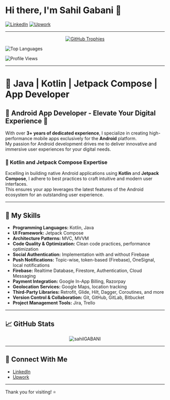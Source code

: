 # Hi there, I'm Sahil Gabani 👋

[![LinkedIn](https://img.shields.io/badge/LinkedIn-blue?style=for-the-badge&logo=linkedin&logoColor=white)](https://www.linkedin.com/in/sahil-gabani-067964228/)
[![Upwork](https://img.shields.io/badge/Upwork-6fda44?style=for-the-badge&logo=upwork&logoColor=white)](https://www.upwork.com/freelancers/sahilg65)

---

<p align="center">
  <a href="https://github.com/ryo-ma/github-profile-trophy">
    <img src="https://github-profile-trophy.vercel.app/?username=sahilGABANI&theme=darkhub&margin-w=15&margin-h=15" alt="GitHub Trophies" />
  </a>
</p>

<p align="left">
  <img src="https://github-readme-stats.vercel.app/api/top-langs?username=sahilGABANI&show_icons=true&locale=en&layout=compact&theme=github_dark" alt="Top Languages" />
</p>

<p align="left">
  <img src="https://komarev.com/ghpvc/?username=sahilGABANI&label=Profile%20views&color=0e75b6&style=flat" alt="Profile Views" />
</p>

---

# 🚀 Java | Kotlin | Jetpack Compose | App Developer

## 📱 Android App Developer - Elevate Your Digital Experience 🚀

With over **3+ years of dedicated experience**, I specialize in creating high-performance mobile apps exclusively for the **Android** platform.  
My passion for Android development drives me to deliver innovative and immersive user experiences for your digital needs.

### 📱 Kotlin and Jetpack Compose Expertise
Excelling in building native Android applications using **Kotlin** and **Jetpack Compose**, I adhere to best practices to craft intuitive and modern user interfaces.  
This ensures your app leverages the latest features of the Android ecosystem for an outstanding user experience.

---

## 🌟 My Skills

- **Programming Languages:** Kotlin, Java  
- **UI Framework:** Jetpack Compose  
- **Architecture Patterns:** MVC, MVVM  
- **Code Quality & Optimization:** Clean code practices, performance optimization  
- **Social Authentication:** Implementation with and without Firebase  
- **Push Notifications:** Topic-wise, token-based (Firebase), OneSignal, local notifications  
- **Firebase:** Realtime Database, Firestore, Authentication, Cloud Messaging  
- **Payment Integration:** Google In-App Billing, Razorpay  
- **Geolocation Services:** Google Maps, location tracking  
- **Third-Party Libraries:** Retrofit, Glide, Hilt, Dagger, Coroutines, and more  
- **Version Control & Collaboration:** Git, GitHub, GitLab, Bitbucket  
- **Project Management Tools:** Jira, Trello  

---

## 📈 GitHub Stats

<p align="center">
  <img src="https://github-readme-stats.vercel.app/api?username=sahilGABANI&show_icons=true&locale=en" alt="sahilGABANI" />
</p>

---

## 🚀 Connect With Me

- [LinkedIn](https://www.linkedin.com/in/sahil-gabani-067964228/)
- [Upwork](https://www.upwork.com/freelancers/sahilg65)

---

Thank you for visiting! ⭐️
